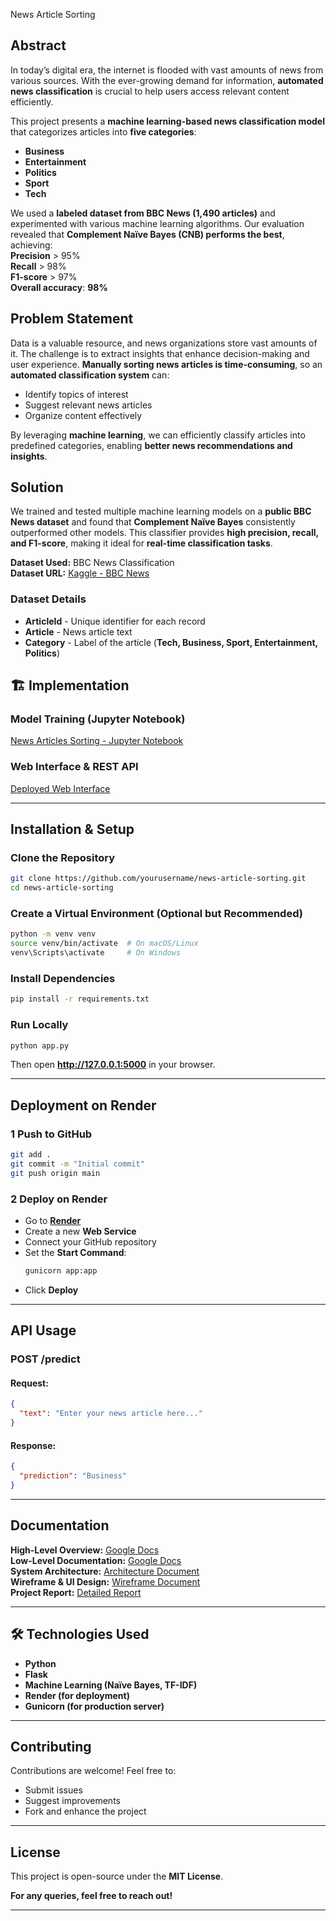 News Article Sorting  

## Abstract  
In today’s digital era, the internet is flooded with vast amounts of news from various sources. With the ever-growing demand for information, **automated news classification** is crucial to help users access relevant content efficiently.  

This project presents a **machine learning-based news classification model** that categorizes articles into **five categories**:  
- **Business**  
- **Entertainment**  
- **Politics**  
- **Sport**  
- **Tech**  

We used a **labeled dataset from BBC News (1,490 articles)** and experimented with various machine learning algorithms. Our evaluation revealed that **Complement Naïve Bayes (CNB) performs the best**, achieving:  
 **Precision** > 95%  
 **Recall** > 98%  
 **F1-score** > 97%  
 **Overall accuracy**: **98%**  

## Problem Statement  
Data is a valuable resource, and news organizations store vast amounts of it. The challenge is to extract insights that enhance decision-making and user experience. **Manually sorting news articles is time-consuming**, so an **automated classification system** can:  
- Identify topics of interest  
- Suggest relevant news articles  
- Organize content effectively  

By leveraging **machine learning**, we can efficiently classify articles into predefined categories, enabling **better news recommendations and insights**.  

## Solution  
We trained and tested multiple machine learning models on a **public BBC News dataset** and found that **Complement Naïve Bayes** consistently outperformed other models. This classifier provides **high precision, recall, and F1-score**, making it ideal for **real-time classification tasks**.  

 **Dataset Used:** BBC News Classification  
 **Dataset URL:** [Kaggle - BBC News](https://www.kaggle.com/c/learn-ai-bbc/data)  

###  Dataset Details  
- **ArticleId** - Unique identifier for each record  
- **Article** - News article text  
- **Category** - Label of the article (**Tech, Business, Sport, Entertainment, Politics**)  

## 🏗 Implementation  

###  Model Training (Jupyter Notebook)  
[News Articles Sorting - Jupyter Notebook](https://github.com/ujjwalkar0/News-Article-Sorting/blob/main/Notebook/News%20Articles%20Sorting.ipynb)  

###  Web Interface & REST API  
[Deployed Web Interface](https://github.com/Uncoded-AI/Website/)  
 
---

## Installation & Setup  

### Clone the Repository  
```bash
git clone https://github.com/yourusername/news-article-sorting.git
cd news-article-sorting
```

### Create a Virtual Environment (Optional but Recommended)  
```bash
python -m venv venv
source venv/bin/activate  # On macOS/Linux
venv\Scripts\activate     # On Windows
```

### Install Dependencies  
```bash
pip install -r requirements.txt
```

### Run Locally  
```bash
python app.py
```
Then open **http://127.0.0.1:5000** in your browser.  

---

## Deployment on Render  

### 1️ Push to GitHub  
```bash
git add .
git commit -m "Initial commit"
git push origin main
```
### 2️ Deploy on Render  
- Go to **[Render](https://render.com/)**  
- Create a new **Web Service**  
- Connect your GitHub repository  
- Set the **Start Command**:  
  ```bash
  gunicorn app:app
  ```
- Click **Deploy**  

---

## API Usage  

### **POST /predict**  
#### **Request:**  
```json
{
  "text": "Enter your news article here..."
}
```
#### **Response:**  
```json
{
  "prediction": "Business"
}
```

---

## Documentation  
 **High-Level Overview:** [Google Docs](https://docs.google.com/document/d/1f4_BJspf6wXsawMi1vHoZkMkk4PWjFlPsZHTI2_bP-E/edit?usp=sharing)  
 **Low-Level Documentation:** [Google Docs](https://docs.google.com/document/d/1n0RJkNYiCL0B-QmsyrFOrA6blMN4L5ELcA2IBU7fGjU/edit?usp=sharing)  
 **System Architecture:** [Architecture Document](https://docs.google.com/document/d/1QlN0c_42aEuHt3pdqmaKYR5gsiQbyJvYRwRLL3E3F3Y/edit?usp=sharing)  
 **Wireframe & UI Design:** [Wireframe Document](https://docs.google.com/document/d/1bx3jvYHALnrLafYu9zvsOHpIUuvJNixxue7Ta968AXU/edit?usp=sharing)  
 **Project Report:** [Detailed Report](https://docs.google.com/presentation/d/1RGH8av_n46_2G2Kv7Ta1wzvdRq097lw-/edit?usp=sharing)  

---

## 🛠 Technologies Used  
- **Python**   
- **Flask**   
- **Machine Learning (Naïve Bayes, TF-IDF)**   
- **Render (for deployment)**   
- **Gunicorn (for production server)**   

---

##  Contributing  
Contributions are welcome! Feel free to:  
- Submit issues   
- Suggest improvements   
- Fork and enhance the project   

---

## License  
This project is open-source under the **MIT License**.  

**For any queries, feel free to reach out!** 

---

